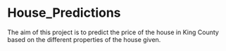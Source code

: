 # House_Predictions
The aim of this project is to predict the price of the house in King County based on the different properties of the house given.
